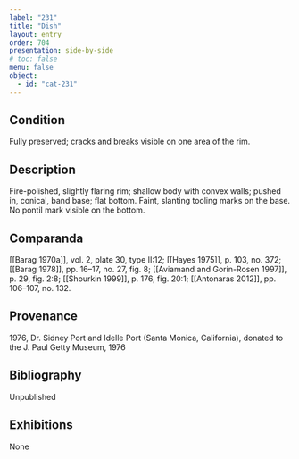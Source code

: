 ```yaml
---
label: "231"
title: "Dish"
layout: entry
order: 704
presentation: side-by-side
# toc: false
menu: false
object:
  - id: "cat-231"
---
```


## Condition

Fully preserved; cracks and breaks visible on one area of the rim.

## Description

Fire-polished, slightly flaring rim; shallow body with convex walls; pushed in, conical, band base; flat bottom. Faint, slanting tooling marks on the base. No pontil mark visible on the bottom.

## Comparanda

[[Barag 1970a]], vol. 2, plate 30, type II:12; [[Hayes 1975]], p. 103, no. 372; [[Barag 1978]], pp. 16–17, no. 27, fig. 8; [[Aviamand and Gorin-Rosen 1997]], p. 29, fig. 2:8; [[Shourkin 1999]], p. 176, fig. 20:1; [[Antonaras 2012]], pp. 106–107, no. 132.

## Provenance

1976, Dr. Sidney Port and Idelle Port (Santa Monica, California), donated to the J. Paul Getty Museum, 1976

## Bibliography

Unpublished

## Exhibitions

None